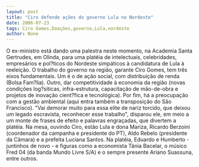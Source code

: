 ```yaml
---
layout: post
title: "Ciro defende ações do governo Lula no Nordeste"
date: 2006-07-23
tags: Ciro Gomes,Doações,governo,Lula,nordeste
author: None
---
```


O ex-ministro está dando uma palestra neste momento, na Academia Santa Gertrudes, em Olinda, para uma platéia de intelectuais, celebridades, empresários e pol?ticos do Nordeste simpáticos à candidatura de Lula à reeleição.
O trabalho do governo na região, garante Ciro Gomes, tem três eixos fundamentais. Um é o de ação social, com distribuição de renda (Bolsa Fam?lia). Outro, dar competitividade à economia da região (novas condições log?siticas, infra-estrutura, capacitação de mão-de-obra e projetos de inovação cient?fica e tecnológica). Por fim, há a preocupação com a gestão ambiental (aqui entra também a transposição do São Francisco).
\"Vai demorar muito para essa elite de nariz torcido, que deixou um legado escravista, reconhecer esse trabalho\", disparou ele, em meio a um monte de frases de efeito e palavras engraçadas, que divertem a platéia.
Na mesa, ouvindo Ciro, estão Lula e dona Mariza, Ricardo Berzoini (coordenador da campanha e presidente do PT), Aldo Rebelo (presidente da Câmara) e a prefeita Luciana Santos.
Na platéia, Eduardo e Humberto - juntinhos de novo - e figuras como a economista Tânia Bacelar, o músico Fred 04 (da banda Mundo Livre S/A) e&nbsp;o sempre presente Ariano Suassuna, entre outros. 